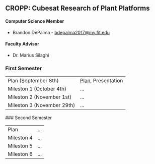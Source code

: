 ## CROPP: Cubesat Research of Plant Platforms

#### Computer Science Member
* Brandon DePalma - bdepalma2017@my.fit.edu

#### Faculty Advisor
* Dr. Marius Silaghi

### First Semester
<html>
  <table>
  <tr>
    <td>Plan (September 8th)</td>
    <td><a href = "semester1/plan.pdf">Plan</a>, Presentation</td>
  </tr>
  <tr>
    <td>Mileston 1 (October 4th)</td>
    <td>...</td>
  </tr>
  <tr>
    <td>Mileston 2 (November 1st)</td>
    <td>...</td>
  </tr>
  <tr>
    <td>Mileston 3 (November 29th)</td>
    <td>...</td>
  </tr>
  </table>
</html>
### Second Semester
<html>
  <table>
  <tr>
    <td>Plan</td>
    <td>...</td>
  </tr>
  <tr>
    <td>Mileston 4</td>
    <td>...</td>
  </tr>
  <tr>
    <td>Mileston 5</td>
    <td>...</td>
  </tr>
  <tr>
    <td>Mileston 6</td>
    <td>...</td>
  </tr>
  </table>
</html>

